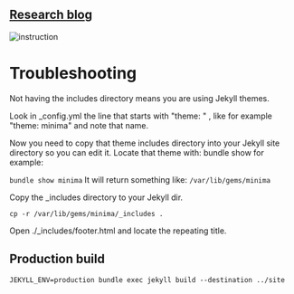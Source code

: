 [Research blog](https://blogs.rajendraarora.com)
-------------------------------------------------


![instruction](https://i.stack.imgur.com/mbLTw.png)


# Troubleshooting

Not having the includes directory means you are using Jekyll themes.

Look in _config.yml the line that starts with "theme: " , like for example "theme: minima" and note that name.

Now you need to copy that theme includes directory into your Jekyll site directory so you can edit it. Locate that theme with: bundle show <theme name> for example:

 `bundle show minima`
It will return something like: `/var/lib/gems/minima`

Copy the _includes directory to your Jekyll dir.

 `cp -r /var/lib/gems/minima/_includes .`

Open ./_includes/footer.html and locate the repeating title. 


## Production build

```
JEKYLL_ENV=production bundle exec jekyll build --destination ../site
```